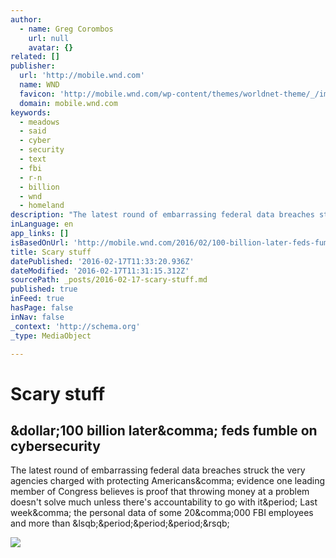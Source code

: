 ```yaml
---
author:
  - name: Greg Corombos
    url: null
    avatar: {}
related: []
publisher:
  url: 'http://mobile.wnd.com'
  name: WND
  favicon: 'http://mobile.wnd.com/wp-content/themes/worldnet-theme/_/images/favicon.ico'
  domain: mobile.wnd.com
keywords:
  - meadows
  - said
  - cyber
  - security
  - text
  - fbi
  - r-n
  - billion
  - wnd
  - homeland
description: "The latest round of embarrassing federal data breaches struck the very agencies charged with protecting Americans, evidence one leading member of Congress believes is proof that throwing money at a problem doesn't solve much unless there's accountability to go with it. Last week, the personal data of some 20,000 FBI employees and more than [...]"
inLanguage: en
app_links: []
isBasedOnUrl: 'http://mobile.wnd.com/2016/02/100-billion-later-feds-fumble-on-cybersecurity/'
title: Scary stuff
datePublished: '2016-02-17T11:33:20.936Z'
dateModified: '2016-02-17T11:31:15.312Z'
sourcePath: _posts/2016-02-17-scary-stuff.md
published: true
inFeed: true
hasPage: false
inNav: false
_context: 'http://schema.org'
_type: MediaObject

---
```

# Scary stuff

<article style=""><h1>&amp;dollar;100 billion later&amp;comma; feds fumble on cybersecurity</h1><p>The latest round of embarrassing federal data breaches struck the very agencies charged with protecting Americans&amp;comma; evidence one leading member of Congress believes is proof that throwing money at a problem doesn't solve much unless there's accountability to go with it&amp;period; Last week&amp;comma; the personal data of some 20&amp;comma;000 FBI employees and more than &amp;lsqb;&amp;period;&amp;period;&amp;period;&amp;rsqb;</p><img src="http://mobile.wnd.com/files/2016/02/cyber-security-hack-TW.jpg" /></article>